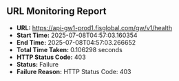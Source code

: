 ## URL Monitoring Report

- **URL:** https://api-gw1-prod1.fisglobal.com/gw/v1/health
- **Start Time:** 2025-07-08T04:57:03.160354
- **End Time:** 2025-07-08T04:57:03.266652
- **Total Time Taken:** 0.106298 seconds
- **HTTP Status Code:** 403
- **Status:** Failure
- **Failure Reason:** HTTP Status Code: 403
